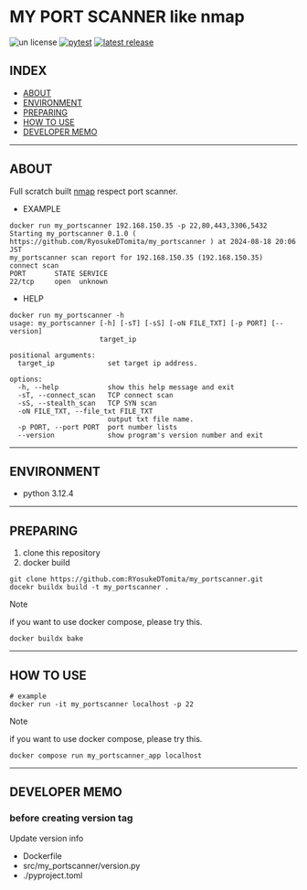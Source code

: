 # MY PORT SCANNER like nmap

![un license](https://img.shields.io/github/license/RyosukeDTomita/my_portscanner)
[![pytest](https://github.com/RyosukeDTomita/my_portscanner/actions/workflows/pytest.yaml/badge.svg)](https://github.com/RyosukeDTomita/my_portscanner/actions/workflows/pytest.yaml)
[![latest release](https://github.com/RyosukeDTomita/my_portscanner/actions/workflows/release.yaml/badge.svg)](https://github.com/RyosukeDTomita/my_portscanner/actions/workflows/release.yaml)


## INDEX

- [ABOUT](#about)
- [ENVIRONMENT](#environment)
- [PREPARING](#preparing)
- [HOW TO USE](#how-to-use)
- [DEVELOPER MEMO](#developer-memo)

---

## ABOUT

Full scratch built [nmap](https://nmap.org/) respect port scanner.
- EXAMPLE

```shell
docker run my_portscanner 192.168.150.35 -p 22,80,443,3306,5432
Starting my_portscanner 0.1.0 ( https://github.com/RyosukeDTomita/my_portscanner ) at 2024-08-18 20:06 JST
my_portscanner scan report for 192.168.150.35 (192.168.150.35)
connect scan
PORT       STATE SERVICE
22/tcp     open  unknown
```

- HELP

```shell
docker run my_portscanner -h
usage: my_portscanner [-h] [-sT] [-sS] [-oN FILE_TXT] [-p PORT] [--version]
                      target_ip

positional arguments:
  target_ip             set target ip address.

options:
  -h, --help            show this help message and exit
  -sT, --connect_scan   TCP connect scan
  -sS, --stealth_scan   TCP SYN scan
  -oN FILE_TXT, --file_txt FILE_TXT
                        output txt file name.
  -p PORT, --port PORT  port number lists
  --version             show program's version number and exit
```

---

## ENVIRONMENT

- python 3.12.4

---

## PREPARING

1. clone this repository
2. docker build

```shell
git clone https://github.com:RYosukeDTomita/my_portscanner.git
docekr buildx build -t my_portscanner .
```
> [!NOTE]
> if you want to use docker compose, please try this.
> ```shell
> docker buildx bake
> ```

---

## HOW TO USE

```shell
# example
docker run -it my_portscanner localhost -p 22
```

> [!NOTE]
> if you want to use docker compose, please try this.
> ```shell
> docker compose run my_portscanner_app localhost
> ```

---

## DEVELOPER MEMO

### before creating version tag

Update version info
- Dockerfile
- src/my_portscanner/version.py
- ./pyproject.toml
